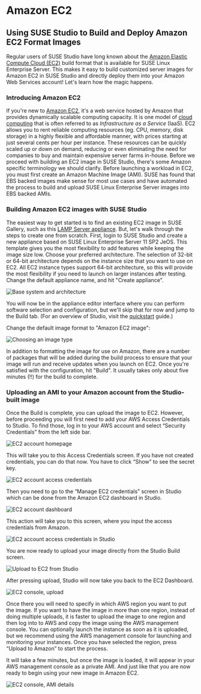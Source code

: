 # Amazon EC2

## Using SUSE Studio to Build and Deploy Amazon EC2 Format Images

Regular users of SUSE Studio have long known about the [Amazon Elastic
Compute Cloud (EC2)][EC2] build format that is available for SUSE Linux
Enterprise Server. This makes it easy to build customized server images for
Amazon EC2 in SUSE Studio and directly deploy them into your Amazon Web
Services account! Let's learn how the magic happens.

### Introducing Amazon EC2

If you're new to [Amazon EC2][EC2], it's a web service hosted by Amazon
that provides dynamically scalable computing capacity.
It is one model of [cloud computing] that is often referred to as
*Infrastructure as a Service* (IaaS).
EC2 allows you to rent reliable computing resources (eg. CPU, memory, disk
storage) in a highly flexible and affordable manner, with prices starting
at just several cents per hour per instance.
These resources can be quickly scaled up or down on demand, reducing or
even eliminating the need for companies to buy and maintain expensive
server farms in-house.
Before we proceed with building an EC2 image in SUSE Studio, there's some
Amazon specific terminology we should clarify.
Before launching a workload in EC2, you must first create an Amazon Machine
Image (AMI).
SUSE has found that EBS backed images make sense for most use cases and
have automated the process to build and upload SUSE Linux Enterprise Server
images into EBS backed AMIs.

### Building Amazon EC2 images with SUSE Studio

The easiest way to get started is to find an existing EC2 image in SUSE
Gallery, such as this [LAMP Server appliance].
But, let's walk through the steps to create one from scratch.
First, login to SUSE Studio and create a new appliance based on SUSE
Linux Enterprise Server 11 SP2 JeOS.
This template gives you the most flexibility to add features while keeping
the image size low.
Choose your preferred architecture.
The selection of 32-bit or 64-bit architecture depends on the instance size
that you want to use on EC2.
All EC2 instance types support 64-bit architecture, so this will provide
the most flexibility if you need to launch on larger instances after
testing.
Change the default appliance name, and hit "Create appliance".

![Base system and architecture](ec2-studio-base-system-and-arch.png)

You will now be in the appliance editor interface where you can perform
software selection and configuration, but we'll skip that for now and jump
to the Build tab.
(For an overview of Studio, visit the [quickstart] guide.)

Change the default image format to "Amazon EC2 image":

![Choosing an image type](ec2-studio-image-type.png)

In addition to formatting the image for use on Amazon, there are a number
of packages that will be added during the build process to ensure that your
image will run and receive updates when you launch on EC2.
Once you're satisfied with the configuration, hit "Build".
It usually takes only about five minutes (!!) for the build to complete.

### Uploading an AMI to your Amazon account from the Studio-built image

Once the Build is complete, you can upload the image to EC2.
However, before proceeding you will first need to add your AWS Access
Credentials to Studio.
To find those, log in to your AWS account and select “Security Credentials”
from the left side bar.

![EC2 account homepage](ec2-aws-manage-account.png)

This will take you to this Access Credentials screen.
If you have not created credentials, you can do that now.
You have to click “Show” to see the secret key.

![EC2 account access credentials](ec2-aws-access-credentials.png)

Then you need to go to the “Manage EC2 credentials” screen in Studio which
can be done from the Amazon EC2 dashboard in Studio.

![EC2 account dashboard](ec2-studio-ec2-dashboard.png)

This action will take you to this screen, where you input the access
credentials from Amazon.

![EC2 account access credentials in Studio](ec2-studio-access-credentials.png)

You are now ready to upload your image directly from the Studio Build
screen.

![Upload to EC2 from Studio](ec2-studio-upload-image.png)

After pressing upload, Studio will now take you back to the EC2 Dashboard.

![EC2 console, upload](ec2-studio-ec2-dashboard-upload.png)

Once there you will need to specify in which AWS region you want to put the
image.
If you want to have the image in more than one region, instead of doing
multiple uploads, it is faster to upload the image to one region and then
log into to AWS and copy the image using the AWS management console.
You can optionally launch the instance as soon as it is uploaded, but we
recommend using the AWS management console for launching and monitoring
your instances.
Once you have selected the region, press “Upload to Amazon” to start the
process.

It will take a few minutes, but once the image is loaded, it will appear in
your AWS management console as a private AMI.
And just like that you are now ready to begin using your new image in
Amazon EC2.

![EC2 console, AMI details](ec2-ec2-ami-details.png)

[EC2]: http://aws.amazon.com/ec2/
[cloud computing]: http://www.youtube.com/watch?v=ZdidjWZBpno
[LAMP Server appliance]: http://susegallery.com/a/n0rKOx/lamp-server-32bit--2
[quickstart]: ../quickstart/index.html


